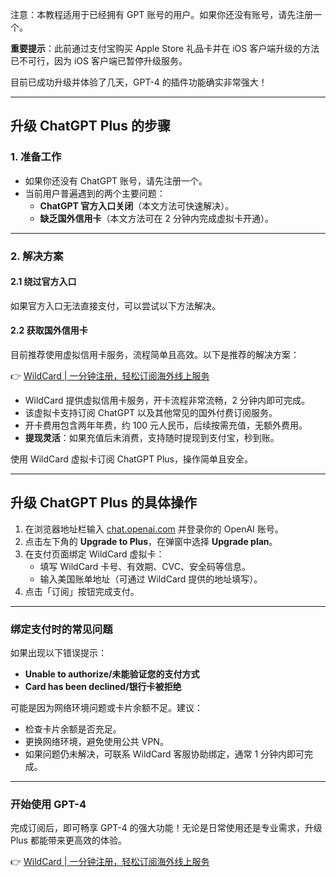 注意：本教程适用于已经拥有 GPT 账号的用户。如果你还没有账号，请先注册一个。

**重要提示**：此前通过支付宝购买 Apple Store 礼品卡并在 iOS 客户端升级的方法已不可行，因为 iOS 客户端已暂停升级服务。

目前已成功升级并体验了几天，GPT-4 的插件功能确实非常强大！

---

## 升级 ChatGPT Plus 的步骤

### 1. 准备工作

- 如果你还没有 ChatGPT 账号，请先注册一个。
- 当前用户普遍遇到的两个主要问题：
  - **ChatGPT 官方入口关闭**（本文方法可快速解决）。
  - **缺乏国外信用卡**（本文方法可在 2 分钟内完成虚拟卡开通）。

---

### 2. 解决方案

#### 2.1 绕过官方入口

如果官方入口无法直接支付，可以尝试以下方法解决。

#### 2.2 获取国外信用卡

目前推荐使用虚拟信用卡服务，流程简单且高效。以下是推荐的解决方案：

👉 [WildCard | 一分钟注册，轻松订阅海外线上服务](https://bit.ly/bewildcard)

- WildCard 提供虚拟信用卡服务，开卡流程非常流畅，2 分钟内即可完成。
- 该虚拟卡支持订阅 ChatGPT 以及其他常见的国外付费订阅服务。
- 开卡费用包含两年年费，约 100 元人民币，后续按需充值，无额外费用。
- **提现灵活**：如果充值后未消费，支持随时提现到支付宝，秒到账。

使用 WildCard 虚拟卡订阅 ChatGPT Plus，操作简单且安全。

---

## 升级 ChatGPT Plus 的具体操作

1. 在浏览器地址栏输入 [chat.openai.com](https://chat.openai.com/) 并登录你的 OpenAI 账号。
2. 点击左下角的 **Upgrade to Plus**，在弹窗中选择 **Upgrade plan**。
3. 在支付页面绑定 WildCard 虚拟卡：
   - 填写 WildCard 卡号、有效期、CVC、安全码等信息。
   - 输入美国账单地址（可通过 WildCard 提供的地址填写）。
4. 点击「订阅」按钮完成支付。

---

### 绑定支付时的常见问题

如果出现以下错误提示：
- **Unable to authorize/未能验证您的支付方式**
- **Card has been declined/银行卡被拒绝**

可能是因为网络环境问题或卡片余额不足。建议：
- 检查卡片余额是否充足。
- 更换网络环境，避免使用公共 VPN。
- 如果问题仍未解决，可联系 WildCard 客服协助绑定，通常 1 分钟内即可完成。

---

### 开始使用 GPT-4

完成订阅后，即可畅享 GPT-4 的强大功能！无论是日常使用还是专业需求，升级 Plus 都能带来更高效的体验。

👉 [WildCard | 一分钟注册，轻松订阅海外线上服务](https://bit.ly/bewildcard)